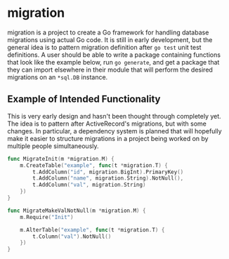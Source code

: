 migration
=========

migration is a project to create a Go framework for handling database migrations using actual Go code. It is still in early development, but the general idea is to pattern migration definition after `go test` unit test definitions. A user should be able to write a package containing functions that look like the example below, run `go generate`, and get a package that they can import elsewhere in their module that will perform the desired migrations on an `*sql.DB` instance.

Example of Intended Functionality
---------------------------------

This is very early design and hasn't been thought through completely yet. The idea is to pattern after ActiveRecord's migrations, but with some changes. In particular, a dependency system is planned that will hopefully make it easier to structure migrations in a project being worked on by multiple people simultaneously.

```go
func MigrateInit(m *migration.M) {
	m.CreateTable("example", func(t *migration.T) {
		t.AddColumn("id", migration.BigInt).PrimaryKey()
		t.AddColumn("name", migration.String).NotNull(),
		t.AddColumn("val", migration.String)
	})
}

func MigrateMakeValNotNull(m *migration.M) {
	m.Require("Init")

	m.AlterTable("example", func(t *migration.T) {
		t.Column("val").NotNull()
	})
}
```
